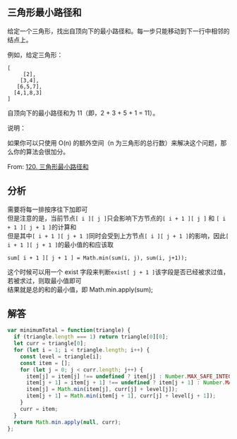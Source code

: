 ## 三角形最小路径和

给定一个三角形，找出自顶向下的最小路径和。每一步只能移动到下一行中相邻的结点上。

例如，给定三角形：

```
[
     [2],
    [3,4],
   [6,5,7],
  [4,1,8,3]
]
```

自顶向下的最小路径和为 11（即，2 + 3 + 5 + 1 = 11）。

说明：

如果你可以只使用 O(n) 的额外空间（n 为三角形的总行数）来解决这个问题，那么你的算法会很加分。

From: [120. 三角形最小路径和](https://leetcode-cn.com/problems/triangle/submissions/)
## 分析

需要将每一排按序往下加即可  
但是注意的是，当前节点`[ i ][ j ]`只会影响下方节点的`[ i + 1 ][ j ]` 和 `[ i + 1 ][ j + 1 ]`的计算和  
但是其中`[ i + 1 ][ j + 1 ]`同时会受到上方节点`[ i ][ j + 1 ]`的影响，因此`[ i + 1 ][ j + 1 ]`的最小值的和应该取

```
sum[ i + 1 ][ j + 1 ] = Math.min(sum(i, j), sum(i, j+1));
```

这个时候可以用一个 exist 字段来判断`exist[ j + 1 ]`该字段是否已经被求过值，若被求过，则取最小值即可  
结果就是总的和的最小值，即 Math.min.apply(sum);

## 解答

```javascript
var minimumTotal = function(triangle) {
  if (triangle.length === 1) return triangle[0][0];
  let curr = triangle[0];
  for (let i = 1; i < triangle.length; i++) {
    const level = triangle[i];
    const item = [];
    for (let j = 0; j < curr.length; j++) {
      item[j] = item[j] !== undefined ? item[j] : Number.MAX_SAFE_INTEGER;
      item[j + 1] = item[j + 1] !== undefined ? item[j + 1] : Number.MAX_SAFE_INTEGER;
      item[j] = Math.min(item[j], curr[j] + level[j]);
      item[j + 1] = Math.min(item[j + 1], curr[j] + level[j + 1]);
    }
    curr = item;
  }
  return Math.min.apply(null, curr);
};
```